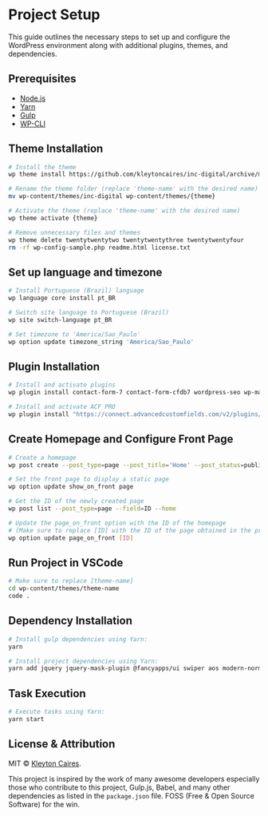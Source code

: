# Project Setup

This guide outlines the necessary steps to set up and configure the WordPress environment along with additional plugins, themes, and dependencies.

## Prerequisites

-   [Node.js](https://nodejs.org/)
-   [Yarn](https://yarnpkg.com/)
-   [Gulp](https://gulpjs.com/)
-   [WP-CLI](https://wp-cli.org/)

## Theme Installation

```sh
# Install the theme
wp theme install https://github.com/kleytoncaires/inc-digital/archive/main.zip

# Rename the theme folder (replace 'theme-name' with the desired name)
mv wp-content/themes/inc-digital wp-content/themes/{theme}

# Activate the theme (replace 'theme-name' with the desired name)
wp theme activate {theme}

# Remove unnecessary files and themes
wp theme delete twentytwentytwo twentytwentythree twentytwentyfour
rm -rf wp-config-sample.php readme.html license.txt
```

## Set up language and timezone

```sh
# Install Portuguese (Brazil) language
wp language core install pt_BR

# Switch site language to Portuguese (Brazil)
wp site switch-language pt_BR

# Set timezone to 'America/Sao_Paulo'
wp option update timezone_string 'America/Sao_Paulo'
```

## Plugin Installation

```sh
# Install and activate plugins
wp plugin install contact-form-7 contact-form-cfdb7 wordpress-seo wp-mail-smtp wp-migrate-db --activate

# Install and activate ACF PRO
wp plugin install "https://connect.advancedcustomfields.com/v2/plugins/download?p=pro&k=b3JkZXJfaWQ9Nzg5MDd8dHlwZT1kZXZlbG9wZXJ8ZGF0ZT0yMDE2LTA0LTA1IDEzOjQwOjQw&_gl=1*hn0494*_gcl_au*MTM5NTY4MTA5My4xNzI1MzY4NDc5*_ga*MTU2NTI3MzM4OS4xNzI1MzY4NDc3*_ga_QQ5FN8NX8W*MTcyODUwMTA5Ni42LjEuMTcyODUwMTg3Ni41OS4wLjE2MTU0ODQ1MjA" --activate
```

## Create Homepage and Configure Front Page

```sh
# Create a homepage
wp post create --post_type=page --post_title='Home' --post_status=publish

# Set the front page to display a static page
wp option update show_on_front page

# Get the ID of the newly created page
wp post list --post_type=page --field=ID --home

# Update the page_on_front option with the ID of the homepage
# (Make sure to replace [ID] with the ID of the page obtained in the previous step)
wp option update page_on_front [ID]
```

## Run Project in VSCode

```sh
# Make sure to replace [theme-name]
cd wp-content/themes/theme-name
code .
```

## Dependency Installation

```sh
# Install gulp dependencies using Yarn:
yarn

# Install project dependencies using Yarn:
yarn add jquery jquery-mask-plugin @fancyapps/ui swiper aos modern-normalize --save
```

## Task Execution

```sh
# Execute tasks using Yarn:
yarn start
```

## License & Attribution

MIT © [Kleyton Caires](https://linkedin.com/in/kleytoncaires).

This project is inspired by the work of many awesome developers especially those who contribute to this project, Gulp.js, Babel, and many other dependencies as listed in the `package.json` file. FOSS (Free & Open Source Software) for the win.
